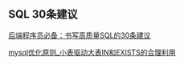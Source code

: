 ## SQL 30条建议



[后端程序员必备：书写高质量SQL的30条建议](https://juejin.im/post/5e624d156fb9a07ca80ab6f2)

[mysql优化原则_小表驱动大表IN和EXISTS的合理利用](https://segmentfault.com/a/1190000014509559)

